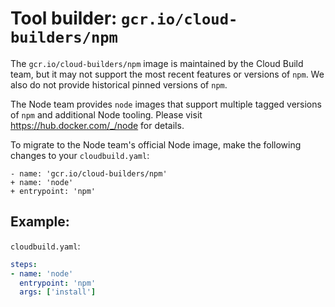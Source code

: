 # Tool builder: `gcr.io/cloud-builders/npm`

The `gcr.io/cloud-builders/npm` image is maintained by the Cloud Build team, but
it may not support the most recent features or versions of `npm`. We also do not
provide historical pinned versions of `npm`.

The Node team provides `node` images that support multiple tagged versions of
`npm` and additional Node tooling. Please visit https://hub.docker.com/_/node
for details.

To migrate to the Node team's official Node image, make the following changes
to your `cloudbuild.yaml`:

```
- name: 'gcr.io/cloud-builders/npm'
+ name: 'node'
+ entrypoint: 'npm'
```


## Example:

`cloudbuild.yaml`:

```yaml
steps:
- name: 'node'
  entrypoint: 'npm'
  args: ['install']
```

